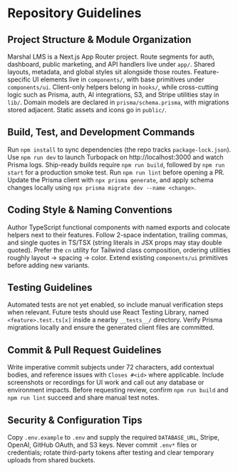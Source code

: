 # Repository Guidelines

## Project Structure & Module Organization
Marshal LMS is a Next.js App Router project. Route segments for auth, dashboard, public marketing, and API handlers live under `app/`. Shared layouts, metadata, and global styles sit alongside those routes. Feature-specific UI elements live in `components/`, with base primitives under `components/ui`. Client-only helpers belong in `hooks/`, while cross-cutting logic such as Prisma, auth, AI integrations, S3, and Stripe utilities stay in `lib/`. Domain models are declared in `prisma/schema.prisma`, with migrations stored adjacent. Static assets and icons go in `public/`.

## Build, Test, and Development Commands
Run `npm install` to sync dependencies (the repo tracks `package-lock.json`). Use `npm run dev` to launch Turbopack on http://localhost:3000 and watch Prisma logs. Ship-ready builds require `npm run build`, followed by `npm run start` for a production smoke test. Run `npm run lint` before opening a PR. Update the Prisma client with `npx prisma generate`, and apply schema changes locally using `npx prisma migrate dev --name <change>`.

## Coding Style & Naming Conventions
Author TypeScript functional components with named exports and colocate helpers next to their features. Follow 2-space indentation, trailing commas, and single quotes in TS/TSX (string literals in JSX props may stay double quoted). Prefer the `cn` utility for Tailwind class composition, ordering utilities roughly layout → spacing → color. Extend existing `components/ui` primitives before adding new variants.

## Testing Guidelines
Automated tests are not yet enabled, so include manual verification steps when relevant. Future tests should use React Testing Library, named `<feature>.test.ts[x]` inside a nearby `__tests__/` directory. Verify Prisma migrations locally and ensure the generated client files are committed.

## Commit & Pull Request Guidelines
Write imperative commit subjects under 72 characters, add contextual bodies, and reference issues with `Closes #<id>` where applicable. Include screenshots or recordings for UI work and call out any database or environment impacts. Before requesting review, confirm `npm run build` and `npm run lint` succeed and share manual test notes.

## Security & Configuration Tips
Copy `.env.example` to `.env` and supply the required `DATABASE_URL`, Stripe, OpenAI, GitHub OAuth, and S3 keys. Never commit `.env*` files or credentials; rotate third-party tokens after testing and clear temporary uploads from shared buckets.
